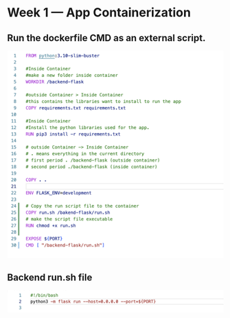 # Week 1 — App Containerization

## Run the dockerfile CMD as an external script.

![dockerfile CMD](assets/week1-Dockerfile-CMD.png)

## Backend run.sh file

![Backend run.sh](assets/week1-Backend-script.png)
